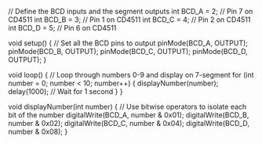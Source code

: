 // Define the BCD inputs and the segment outputs
int BCD_A = 2; // Pin 7 on CD4511
int BCD_B = 3; // Pin 1 on CD4511
int BCD_C = 4; // Pin 2 on CD4511
int BCD_D = 5; // Pin 6 on CD4511

void setup() {
  // Set all the BCD pins to output
  pinMode(BCD_A, OUTPUT);
  pinMode(BCD_B, OUTPUT);
  pinMode(BCD_C, OUTPUT);
  pinMode(BCD_D, OUTPUT);
}

void loop() {
  // Loop through numbers 0-9 and display on 7-segment
  for (int number = 0; number < 10; number++) {
    displayNumber(number);
    delay(1000); // Wait for 1 second
  }
}

void displayNumber(int number) {
  // Use bitwise operators to isolate each bit of the number
  digitalWrite(BCD_A, number & 0x01);
  digitalWrite(BCD_B, number & 0x02);
  digitalWrite(BCD_C, number & 0x04);
  digitalWrite(BCD_D, number & 0x08);
}
